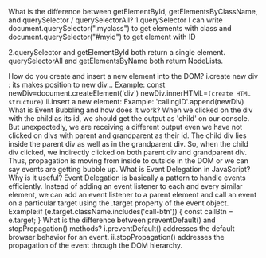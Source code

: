 What is the difference between getElementById, getElementsByClassName, and querySelector / querySelectorAll?
1.querySelector I can write document.querySelector(".myclass") to get elements with class and document.querySelector("#myid") to get element with ID 

2.querySelector and getElementById both return a single element. querySelectorAll and getElementsByName both return NodeLists.

How do you create and insert a new element into the DOM?
i.create new div : its makes position to new div...
Example:    const newDiv=document.createElement('div')
            newDiv.innerHTML=`
            (create HTML structure)
             `
ii.insert a new element: 
Example:    'callingID'.append(newDiv)
What is Event Bubbling and how does it work?
When we clicked on the div with the child as its id, we should get the output as 'child' on our console. But unexpectedly, we are receiving a different output even we have not clicked on divs with parent and grandparent as their id. The child div lies inside the parent div as well as in the grandparent div. So, when the child div clicked, we indirectly clicked on both parent div and grandparent div. Thus, propagation is moving from inside to outside in the DOM or we can say events are getting bubble up. 
What is Event Delegation in JavaScript? Why is it useful?
Event Delegation is basically a pattern to handle events efficiently. Instead of adding an event listener to each and every similar element, we can add an event listener to a parent element and call an event on a particular target using the .target property of the event object.
Example:if (e.target.className.includes('call-btn')) {
        const callBtn = e.target;
        }
What is the difference between preventDefault() and stopPropagation() methods?
i.preventDefault() addresses the default browser behavior for an event.
ii.stopPropagation() addresses the propagation of the event through the DOM hierarchy.